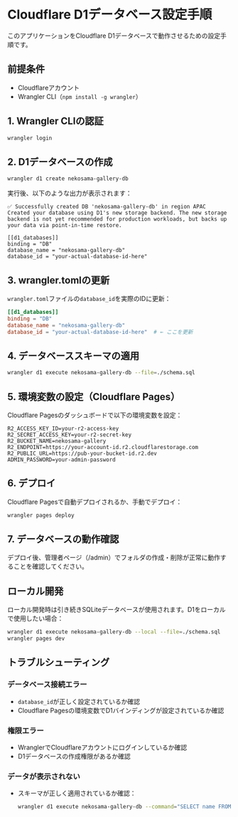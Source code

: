 # Cloudflare D1データベース設定手順

このアプリケーションをCloudflare D1データベースで動作させるための設定手順です。

## 前提条件

- Cloudflareアカウント
- Wrangler CLI（`npm install -g wrangler`）

## 1. Wrangler CLIの認証

```bash
wrangler login
```

## 2. D1データベースの作成

```bash
wrangler d1 create nekosama-gallery-db
```

実行後、以下のような出力が表示されます：
```
✅ Successfully created DB 'nekosama-gallery-db' in region APAC
Created your database using D1's new storage backend. The new storage backend is not yet recommended for production workloads, but backs up your data via point-in-time restore.

[[d1_databases]]
binding = "DB"
database_name = "nekosama-gallery-db"
database_id = "your-actual-database-id-here"
```

## 3. wrangler.tomlの更新

`wrangler.toml`ファイルの`database_id`を実際のIDに更新：

```toml
[[d1_databases]]
binding = "DB"
database_name = "nekosama-gallery-db"
database_id = "your-actual-database-id-here"  # ← ここを更新
```

## 4. データベーススキーマの適用

```bash
wrangler d1 execute nekosama-gallery-db --file=./schema.sql
```

## 5. 環境変数の設定（Cloudflare Pages）

Cloudflare Pagesのダッシュボードで以下の環境変数を設定：

```
R2_ACCESS_KEY_ID=your-r2-access-key
R2_SECRET_ACCESS_KEY=your-r2-secret-key
R2_BUCKET_NAME=nekosama-gallery
R2_ENDPOINT=https://your-account-id.r2.cloudflarestorage.com
R2_PUBLIC_URL=https://pub-your-bucket-id.r2.dev
ADMIN_PASSWORD=your-admin-password
```

## 6. デプロイ

Cloudflare Pagesで自動デプロイされるか、手動でデプロイ：

```bash
wrangler pages deploy
```

## 7. データベースの動作確認

デプロイ後、管理者ページ（/admin）でフォルダの作成・削除が正常に動作することを確認してください。

## ローカル開発

ローカル開発時は引き続きSQLiteデータベースが使用されます。D1をローカルで使用したい場合：

```bash
wrangler d1 execute nekosama-gallery-db --local --file=./schema.sql
wrangler pages dev
```

## トラブルシューティング

### データベース接続エラー
- `database_id`が正しく設定されているか確認
- Cloudflare Pagesの環境変数でD1バインディングが設定されているか確認

### 権限エラー
- WranglerでCloudflareアカウントにログインしているか確認
- D1データベースの作成権限があるか確認

### データが表示されない
- スキーマが正しく適用されているか確認：
  ```bash
  wrangler d1 execute nekosama-gallery-db --command="SELECT name FROM sqlite_master WHERE type='table';"
  ```